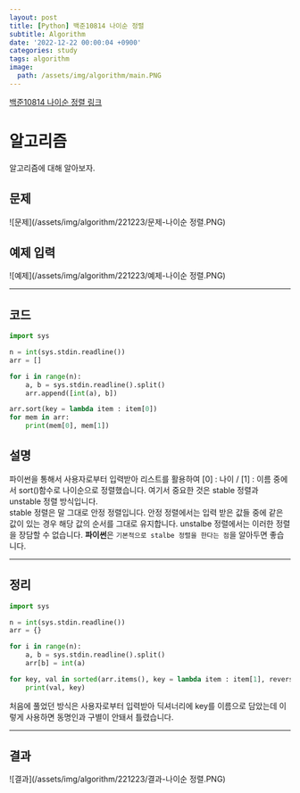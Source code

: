 ```yaml
---
layout: post
title: [Python] 백준10814 나이순 정렬
subtitle: Algorithm
date: '2022-12-22 00:00:04 +0900'
categories: study
tags: algorithm
image:
  path: /assets/img/algorithm/main.PNG
---
```


[백준10814 나이순 정렬 링크](https://www.acmicpc.net/problem/10814)

# 알고리즘
알고리즘에 대해 알아보자.

<!--more-->

## 문제
![문제](/assets/img/algorithm/221223/문제-나이순 정렬.PNG)

## 예제 입력
![예제](/assets/img/algorithm/221223/예제-나이순 정렬.PNG)

---

## 코드
```Python
import sys

n = int(sys.stdin.readline())
arr = []

for i in range(n):
    a, b = sys.stdin.readline().split()
    arr.append([int(a), b])

arr.sort(key = lambda item : item[0])
for mem in arr:
    print(mem[0], mem[1])
```
## 설명
파이썬을 통해서 사용자로부터 입력받아 리스트를 활용하여 [0] : 나이 / [1] : 이름 중에서 sort()함수로 나이순으로 정렬했습니다. 여기서 중요한 것은 stable 정렬과 unstable 정렬 방식입니다. <br> 
stable 정렬은 말 그대로 안정 정렬입니다. 안정 정렬에서는 입력 받은 값들 중에 같은 값이 있는 경우 해당 값의 순서를 그대로 유지합니다. unstalbe 정렬에서는 이러한 정렬을 장담할 수 없습니다. **파이썬**은 `기본적으로 stalbe 정렬을 한다는 점`을 알아두면 좋습니다.<br>

---

## 정리
```Python
import sys

n = int(sys.stdin.readline())
arr = {}

for i in range(n):
    a, b = sys.stdin.readline().split()
    arr[b] = int(a)

for key, val in sorted(arr.items(), key = lambda item : item[1], reverse=False):
    print(val, key)
```
처음에 풀었던 방식은 사용자로부터 입력받아 딕셔너리에 key를 이름으로 담았는데 이렇게 사용하면 동명인과 구별이 안돼서 틀렸습니다. <br>

---

## 결과
![결과](/assets/img/algorithm/221223/결과-나이순 정렬.PNG)